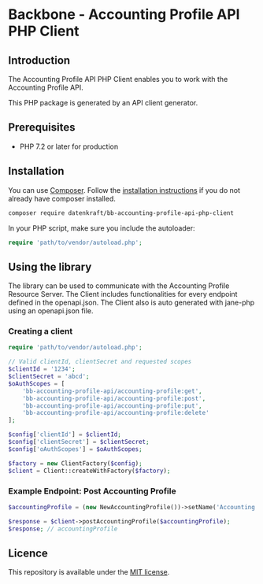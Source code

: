 # Backbone - Accounting Profile API PHP Client

## Introduction

The Accounting Profile API PHP Client enables you to work with the Accounting Profile API.

This PHP package is generated by an API client generator.

## Prerequisites

- PHP 7.2 or later for production

## Installation

You can use [Composer](https://getcomposer.org/). Follow the [installation instructions](https://getcomposer.org/doc/00-intro.md) if you do not already have composer installed.

~~~~ bash
composer require datenkraft/bb-accounting-profile-api-php-client
~~~~

In your PHP script, make sure you include the autoloader:

~~~~ php
require 'path/to/vendor/autoload.php';
~~~~

## Using the library

The library can be used to communicate with the Accounting Profile Resource Server.
The Client includes functionalities for every endpoint defined in the openapi.json.
The Client also is auto generated with jane-php using an openapi.json file.

### Creating a client

~~~~ php
require 'path/to/vendor/autoload.php';

// Valid clientId, clientSecret and requested scopes
$clientId = '1234';
$clientSecret = 'abcd';
$oAuthScopes = [
    'bb-accounting-profile-api/accounting-profile:get',
    'bb-accounting-profile-api/accounting-profile:post',
    'bb-accounting-profile-api/accounting-profile:put',
    'bb-accounting-profile-api/accounting-profile:delete'
];

$config['clientId'] = $clientId;
$config['clientSecret'] = $clientSecret;
$config['oAuthScopes'] = $oAuthScopes;

$factory = new ClientFactory($config);
$client = Client::createWithFactory($factory);
~~~~

### Example Endpoint: Post Accounting Profile
~~~~ php
$accountingProfile = (new NewAccountingProfile())->setName('Accounting Profile Test');

$response = $client->postAccountingProfile($accountingProfile);
$response; // accountingProfile

~~~~

## Licence
This repository is available under the [MIT license](https://opensource.org/licenses/MIT).
